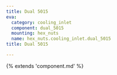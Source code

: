 ```yaml
---
title: Dual 5015
eva:
  category: cooling_inlet
  component: dual_5015
  mounting: hex_nuts
  name: hex_nuts.cooling_inlet.dual_5015
title: Dual 5015

---
```


{% extends 'component.md' %}